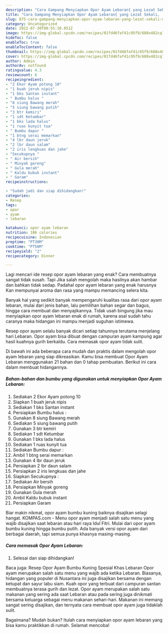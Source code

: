 ```yaml
---
description: "Cara Gampang Menyiapkan Opor Ayam Lebaran{ yang Lezat Sekali,  Menu Buat lebaran"
title: "Cara Gampang Menyiapkan Opor Ayam Lebaran{ yang Lezat Sekali,  Menu Buat lebaran"
slug: 875-cara-gampang-menyiapkan-opor-ayam-lebaran-yang-lezat-sekali-menu-buat-lebaran
category: Uncategorized
date: 2022-07-30T00:55:10.051Z
image: https://img-global.cpcdn.com/recipes/01fd46faf41c95f9/680x482cq70/opor-ayam-lebaran-foto-resep-utama.jpg
hideToc: false
enableToc: true
enableTocContent: false
thumbnail: https://img-global.cpcdn.com/recipes/01fd46faf41c95f9/680x482cq70/opor-ayam-lebaran-foto-resep-utama.jpg
cover: https://img-global.cpcdn.com/recipes/01fd46faf41c95f9/680x482cq70/opor-ayam-lebaran-foto-resep-utama.jpg
author: Admin
authorAv: notfound
ratingvalue: 4.3
reviewcount: 6
recipeingredient:
- "2 Ekor Ayam potong 10"
- "1 buah jeruk nipis"
- "1 bks Santan instant"
- " Bumbu halus "
- "8 siung Bawang merah"
- "5 siung bawang putih"
- "3 btr kemiri"
- "1 sdt Ketumbar"
- "1 bks lada halus"
- "1 ruas kunyit tua"
- " Bumbu dapur "
- "1 btng serai memarkan"
- "4 lbr daun jeruk"
- "2 lbr daun salam"
- "2 iris lengkuas dan jahe"
- "Secukupnya "
- " Air bersih"
- " Minyak goreng"
- " Gula merah"
- " Kaldu bubuk instant"
- " Garam"
recipeinstructions:

- "Sudah jadi dan siap dihidangkan!"
categories:
- Resep
tags:
- opor
- ayam
- lebaran

katakunci: opor ayam lebaran 
nutrition: 106 calories
recipecuisine: Indonesian
preptime: "PT30M"
cooktime: "PT50M"
recipeyield: "2"
recipecategory: Dinner

---
```



Lagi mencari ide resep opor ayam lebaran yang enak? Cara membuatnya sangat tidak susah. Tapi Jika salah mengolah maka hasilnya akan hambar dan bahkan tidak sedap. Padahal opor ayam lebaran yang enak harusnya Kan mempunyai aroma dan rasa yang mampu memancing selera kita.


Banyak hal yang sedikit banyak mempengaruhi kualitas rasa dari opor ayam lebaran, mulai dari jenis bahan, lalu pemilihan bahan segar dan bagus, hingga cara membuat dan menyajikannya. Tidak usah bingung jika mau menyiapkan opor ayam lebaran enak di rumah, karena asal sudah tahu caranya maka hidangan ini mampu menjadi suguhan istimewa.

Resep opor ayam selalu banyak dicari setiap tahunnya terutama menjelang hari Lebaran. Opor ayam bisa dibuat dengan campuran ayam kampung agar hasil kuahnya gurih berkaldu. Cara memasak opor ayam tidak sulit.


Di bawah ini ada beberapa cara mudah dan praktis dalam mengolah opor ayam lebaran yang siap dikreasikan. Kamu bisa membuat Opor Ayam Lebaran menggunakan 21 bahan dan 0 tahap pembuatan. Berikut ini cara dalam membuat hidangannya.

<!--inarticleads1-->

##### Bahan-bahan dan bumbu yang digunakan untuk menyiapkan Opor Ayam Lebaran:

1. Sediakan 2 Ekor Ayam potong 10
1. Siapkan 1 buah jeruk nipis
1. Sediakan 1 bks Santan instant
1. Persiapkan  Bumbu halus :
1. Gunakan 8 siung Bawang merah
1. Sediakan 5 siung bawang putih
1. Gunakan 3 btr kemiri
1. Sediakan 1 sdt Ketumbar
1. Gunakan 1 bks lada halus
1. Sediakan 1 ruas kunyit tua
1. Sediakan  Bumbu dapur :
1. Ambil 1 btng serai memarkan
1. Gunakan 4 lbr daun jeruk
1. Persiapkan 2 lbr daun salam
1. Persiapkan 2 iris lengkuas dan jahe
1. Siapkan Secukupnya :
1. Sediakan  Air bersih
1. Persiapkan  Minyak goreng
1. Gunakan  Gula merah
1. Ambil  Kaldu bubuk instant
1. Persiapkan  Garam


Biar makin nikmat, opor ayam bumbu kuning baiknya disajikan selagi hangat. KOMPAS.com - Menu opor ayam menjadi salah satu menu yang wajib disajikan saat lebaran atau hari raya Idul Fitri. Mulai dari opor ayam bumbu kuning hingga bumbu putih. Ada banyak versi opor ayam dari berbagai daerah, tapi semua punya khasnya masing-masing. 

<!--inarticleads2-->

##### Cara memasak Opor Ayam Lebaran:


1. Selesai dan siap dihidangkan!

Baca juga: Resep Opor Ayam Bumbu Kuning Spesial Khas Lebaran Opor ayam merupakan salah satu menu yang wajib ada ketika Lebaran. Biasanya, hidangan yang populer di Nusantara ini juga disajikan bersama dengan ketupat dan sayur labu siam. Kuah opor yang terbuat dari campuran santan membuatnya terasa gurih dan lezat. Opor ayam merupakan salah satu makanan yang sering ada saat Lebaran atau pada sering juga dinikmati bersama keluarga sebagai menu makanan sehari-hari. Makanan ini memang sangat sering disajikan, dan ternyata cara membuat opor ayam juga tidaklah sulit. 

Bagaimana? Mudah bukan? Itulah cara menyiapkan opor ayam lebaran yang bisa kamu praktikkan di rumah. Selamat mencoba!
